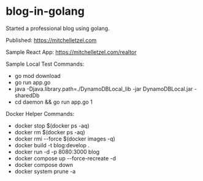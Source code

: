 # blog-in-golang
Started a professional blog using golang.

Published: https://mitchelletzel.com

Sample React App: https://mitchelletzel.com/realtor

Sample Local Test Commands: 

 * go mod download
 * go run app.go
 * java -Djava.library.path=./DynamoDBLocal_lib -jar DynamoDBLocal.jar -sharedDb
 * cd daemon && go run app.go 1

 Docker Helper Commands:

 * docker stop $(docker ps -aq)
 * docker rm $(docker ps -aq)
 * docker rmi --force $(docker images -q)
 * docker build -t blog:develop .
 * docker run -d -p 8080:3000 blog
 * docker compose up --force-recreate -d
 * docker compose down
 * docker system prune -a
 